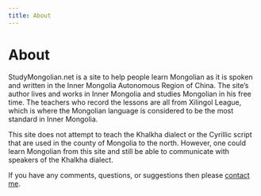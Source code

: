 ```yaml
---
title: About
---
```


# About

StudyMongolian.net is a site to help people learn Mongolian as it is spoken and written in the Inner Mongolia Autonomous Region of China. The site’s author lives and works in Inner Mongolia and studies Mongolian in his free time. The teachers who record the lessons are all from Xilingol League, which is where the Mongolian language is considered to be the most standard in Inner Mongolia.

This site does not attempt to teach the Khalkha dialect or the Cyrillic script that are used in the county of Mongolia to the north. However, one could learn Mongolian from this site and still be able to communicate with speakers of the Khalkha dialect.

If you have any comments, questions, or suggestions then please [contact me](/contact/).

